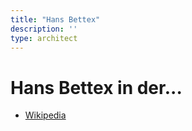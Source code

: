 ```yaml
---
title: "Hans Bettex"
description: ''
type: architect
---
```


# Hans Bettex in der...
* [Wikipedia](https://de.wikipedia.org/wiki/Hans_Bettex)

